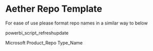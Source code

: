 # Aether Repo Template


For ease of use please format repo names in a similar way to below

powerbi_script_refreshupdate

Microsoft Product_Repo Type_Name
